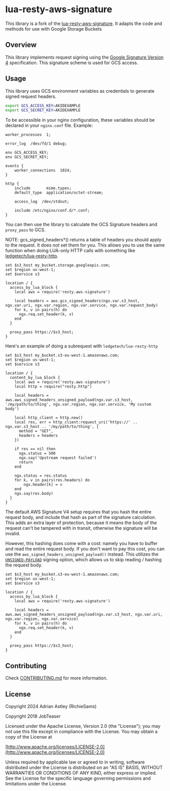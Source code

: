 # lua-resty-aws-signature

This library is a fork of the [lua-resty-aws-signature](https://github.com/jobteaser/lua-resty-aws-signature). It adapts the code and methods for use with Google Storage Buckets

## Overview

This library implements request signing using the [Google Signature
Version 4](https://cloud.google.com/storage/docs/access-control/signed-urls) specification. This signature scheme is used for GCS access.

## Usage

This library uses GCS environment variables as credentials to generate signed request headers.

```bash
export GCS_ACCESS_KEY=AKIDEXAMPLE
export GCS_SECRET_KEY=AKIDEXAMPLE
```

To be accessible in your nginx configuration, these variables should be declared in your `nginx.conf` file. Example:

```nginx
worker_processes  1;

error_log  /dev/fd/1 debug;

env GCS_ACCESS_KEY;
env GCS_SECRET_KEY;

events {
    worker_connections  1024;
}

http {
    include       mime.types;
    default_type  application/octet-stream;

    access_log  /dev/stdout;

    include /etc/nginx/conf.d/*.conf;
}
```

You can then use the library to calculate the GCS Signature headers and `proxy_pass` to GCS.

NOTE: gcs_signed_headers*() returns a table of headers you should apply to the request. It does *not* set them for you. This allows you to use the same function when doing LUA-only HTTP calls with something like [ledgetech/lua-resty-http](https://github.com/ledgetech/lua-resty-http).

```nginx
set $s3_host my_bucket.storage.googleapis.com;
set $region us-west-1;
set $service s3

location / {
  access_by_lua_block {
    local aws = require('resty.aws-signature')

    local headers = aws.gcs_signed_headers(ngx.var.s3_host, ngx.var.uri, ngx.var.region, ngx.var.service, ngx.var.request_body)
    for k, v in pairs(h) do
      ngx.req.set_header(k, v)
    end
  }

  proxy_pass https://$s3_host;
}
```

Here's an example of doing a subrequest with `ledgetech/lua-resty-http`

```nginx
set $s3_host my_bucket.s3-eu-west-1.amazonaws.com;
set $region us-west-1;
set $service s3

location / {
  content_by_lua_block {
    local aws = require('resty.aws-signature')
    local http = require("resty.http")

    local headers = aws.aws_signed_headers_unsigned_payload(ngx.var.s3_host, '/my/path/to/thing', ngx.var.region, ngx.var.service, 'My custom body')

    local http_client = http.new()
    local res, err = http_client:request_uri('https://' .. ngx.var.s3_host .. '/my/path/to/thing', {
      method = "GET",
      headers = headers
    })

    if res == nil then
      ngx.status = 500
      ngx.say('Upstream request failed')
      return
    end

    ngx.status = res.status
    for k, v in pairs(res.headers) do
        ngx.header[k] = v
    end
    ngx.say(res.body)
  }
}
```

The default AWS Signature V4 setup requires that you hash the entire request body, and include that hash as part of the signature calculation. This adds an extra layer of protection, because it means the body of the request can't be tampered with in transit, otherwise the signature will be invalid.

However, this hashing does come with a cost: namely you have to buffer and read the entire request body. If you don't want to pay this cost, you can use the `aws_signed_headers_unsigned_payload()` instead. This utilizes the [`UNSIGNED-PAYLOAD`](https://docs.aws.amazon.com/AmazonS3/latest/API/sig-v4-header-based-auth.html) signing option, which allows us to skip reading / hashing the request body.

```nginx
set $s3_host my_bucket.s3-eu-west-1.amazonaws.com;
set $region us-west-1;
set $service s3

location / {
  access_by_lua_block {
    local aws = require('resty.aws-signature')

    local headers = aws.aws_signed_headers_unsigned_payload(ngx.var.s3_host, ngx.var.uri, ngx.var.region, ngx.var.service)
    for k, v in pairs(h) do
      ngx.req.set_header(k, v)
    end
  }

  proxy_pass https://$s3_host;
}
```

## Contributing

Check [CONTRIBUTING.md](CONTRIBUTING.md) for more information.

## License

Copyright 2024 Adrian Astley (RichieSams)

Copyright 2018 JobTeaser

Licensed under the Apache License, Version 2.0 (the "License");
you may not use this file except in compliance with the License.
You may obtain a copy of the License at

  [http://www.apache.org/licenses/LICENSE-2.0](http://www.apache.org/licenses/LICENSE-2.0)

Unless required by applicable law or agreed to in writing, software
distributed under the License is distributed on an "AS IS" BASIS,
WITHOUT WARRANTIES OR CONDITIONS OF ANY KIND, either express or implied.
See the License for the specific language governing permissions and
limitations under the License.
